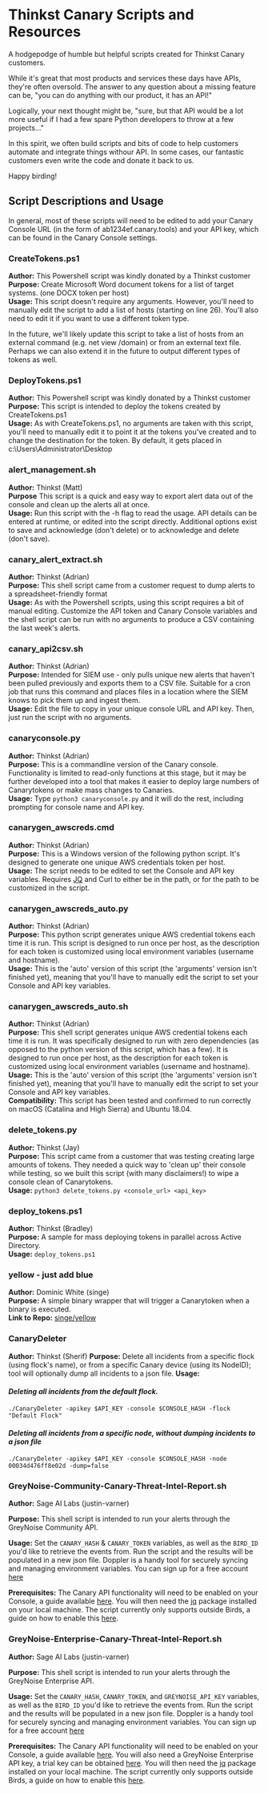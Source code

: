 # Thinkst Canary Scripts and Resources
A hodgepodge of humble but helpful scripts created for Thinkst Canary customers.

While it's great that most products and services these days have APIs, they're often oversold. The answer to any question about a missing feature can be, "you can do anything with our product, it has an API!"

Logically, your next thought might be, "sure, but that API would be a lot more useful if I had a few spare Python developers to throw at a few projects..."

In this spirit, we often build scripts and bits of code to help customers automate and integrate things withour API. In some cases, our fantastic customers even write the code and donate it back to us.

Happy birding!

## Script Descriptions and Usage
In general, most of these scripts will need to be edited to add your Canary Console URL (in the form of ab1234ef.canary.tools) and your API key, which can be found in the Canary Console settings.

### CreateTokens.ps1
**Author:** This Powershell script was kindly donated by a Thinkst customer  
**Purpose:** Create Microsoft Word document tokens for a list of target systems. (one DOCX token per host)  
**Usage:** This script doesn't require any arguments. However, you'll need to manually edit the script to add a list of hosts (starting on line 26). You'll also need to edit it if you want to use a different token type.  

In the future, we'll likely update this script to take a list of hosts from an external command (e.g. net view /domain) or from an external text file. Perhaps we can also extend it in the future to output different types of tokens as well.

### DeployTokens.ps1
**Author:** This Powershell script was kindly donated by a Thinkst customer  
**Purpose:** This script is intended to deploy the tokens created by CreateTokens.ps1  
**Usage:** As with CreateTokens.ps1, no arguments are taken with this script, you'll need to manually edit it to point it at the tokens you've created and to change the destination for the token. By default, it gets placed in c:\Users\Administrator\Desktop

### alert_management.sh
**Author:** Thinkst (Matt)  
**Purpose** This script is a quick and easy way to export alert data out of the console and clean up the alerts all at once.  
**Usage:** Run this script with the -h flag to read the usage. API details can be entered at runtime, or edited into the script directly. Additional options exist to save and acknowledge (don't delete) or to acknowledge and delete (don't save).

### canary_alert_extract.sh
**Author:** Thinkst (Adrian)  
**Purpose:** This shell script came from a customer request to dump alerts to a spreadsheet-friendly format  
**Usage:** As with the Powershell scripts, using this script requires a bit of manual editing. Customize the API token and Canary Console variables and the shell script can be run with no arguments to produce a CSV containing the last week's alerts.  

### canary_api2csv.sh
**Author:** Thinkst (Adrian)  
**Purpose:** Intended for SIEM use - only pulls unique new alerts that haven't been pulled previously and exports them to a CSV file. Suitable for a cron job that runs this command and places files in a location where the SIEM knows to pick them up and ingest them.  
**Usage:** Edit the file to copy in your unique console URL and API key. Then, just run the script with no arguments.  

### canaryconsole.py
**Author:** Thinkst (Adrian)  
**Purpose:** This is a commandline version of the Canary console. Functionality is limited to read-only functions at this stage, but it may be further developed into a tool that makes it easier to deploy large numbers of Canarytokens or make mass changes to Canaries.  
**Usage:** Type ```python3 canaryconsole.py``` and it will do the rest, including prompting for console name and API key.

### canarygen_awscreds.cmd
**Author:** Thinkst (Adrian)  
**Purpose:** This is a Windows version of the following python script. It's designed to generate one unique AWS credentials token per host.  
**Usage:** The script needs to be edited to set the Console and API key variables. Requires [JQ](https://stedolan.github.io/jq/) and Curl to either be in the path, or for the path to be customized in the script.

### canarygen_awscreds_auto.py
**Author:** Thinkst (Adrian)  
**Purpose:** This python script generates unique AWS credential tokens each time it is run. This script is designed to run once per host, as the description for each token is customized using local environment variables (username and hostname).  
**Usage:** This is the 'auto' version of this script (the 'arguments' version isn't finished yet), meaning that you'll have to manually edit the script to set your Console and API key variables.

### canarygen_awscreds_auto.sh
**Author:** Thinkst (Adrian)  
**Purpose:** This shell script generates unique AWS credential tokens each time it is run. It was specifically designed to run with zero dependencies (as opposed to the python version of this script, which has a few). It is designed to run once per host, as the description for each token is customized using local environment variables (username and hostname).  
**Usage:** This is the 'auto' version of this script (the 'arguments' version isn't finished yet), meaning that you'll have to manually edit the script to set your Console and API key variables.  
**Compatibility:** This script has been tested and confirmed to run correctly on macOS (Catalina and High Sierra) and Ubuntu 18.04.  

### delete_tokens.py
**Author:** Thinkst (Jay)  
**Purpose:** This script came from a customer that was testing creating large amounts of tokens. They needed a quick way to 'clean up' their console while testing, so we built this script (with many disclaimers!) to wipe a console clean of Canarytokens.  
**Usage:** `python3 delete_tokens.py <console_url> <api_key>`

### deploy_tokens.ps1
**Author:** Thinkst (Bradley)  
**Purpose:** A sample for mass deploying tokens in parallel across Active Directory.  
**Usage:** `deploy_tokens.ps1`

### yellow - just add blue
**Author:** Dominic White (singe)  
**Purpose:** A simple binary wrapper that will trigger a Canarytoken when a binary is executed.  
**Link to Repo:** [singe/yellow](https://github.com/singe/yellow)

### CanaryDeleter
**Author:** Thinkst (Sherif)
**Purpose:** Delete all incidents from a specific flock (using flock's name), or from a specific Canary device (using its NodeID); tool will optionally dump all incidents to a json file.
**Usage:**
#### _Deleting all incidents from the default flock._
`./CanaryDeleter -apikey $API_KEY -console $CONSOLE_HASH -flock "Default Flock"`
#### _Deleting all incidents from a specific node, without dumping incidents to a json file_
`./CanaryDeleter -apikey $API_KEY -console $CONSOLE_HASH -node 00034d476ff8e02d -dump=false`

### GreyNoise-Community-Canary-Threat-Intel-Report.sh
**Author:** Sage AI Labs (justin-varner)

**Purpose:** This shell script is intended to run your alerts through the GreyNoise Community API.

**Usage:** Set the `CANARY_HASH` & `CANARY_TOKEN` variables, as well as the `BIRD_ID` you'd like to retrieve the events from. Run the script and the results will be populated in a new json file.
Doppler is a handy tool for securely syncing and managing environment variables. You can sign up for a free account [here](https://dashboard.doppler.com/register)

**Prerequisites:** The Canary API functionality will need to be enabled on your Console, a guide available [here](https://help.canary.tools/hc/en-gb/articles/360012727537-How-does-the-API-work-).
You will then need the [jq](https://stedolan.github.io/jq/) package installed on your local machine.
The script currently only supports outside Birds, a guide on how to enable this [here](https://help.canary.tools/hc/en-gb/articles/360017954338-Configuring-your-device-as-an-Outside-Bird).

### GreyNoise-Enterprise-Canary-Threat-Intel-Report.sh
**Author:** Sage AI Labs (justin-varner)

**Purpose:** This shell script is intended to run your alerts through the GreyNoise Enterprise API.

**Usage:** Set the `CANARY_HASH`, `CANARY_TOKEN`, and `GREYNOISE_API_KEY` variables, as well as the `BIRD_ID` you'd like to retrieve the events from. Run the script and the results will be populated in a new json file.
Doppler is a handy tool for securely syncing and managing environment variables. You can sign up for a free account [here](https://dashboard.doppler.com/register)

**Prerequisites:** The Canary API functionality will need to be enabled on your Console, a guide available [here](https://help.canary.tools/hc/en-gb/articles/360012727537-How-does-the-API-work-).
You will also need a GreyNoise Enterprise API key, a trial key can be obtained [here](https://www.greynoise.io/viz/signup).
You will then need the [jq](https://stedolan.github.io/jq/) package installed on your local machine.
The script currently only supports outside Birds, a guide on how to enable this [here](https://help.canary.tools/hc/en-gb/articles/360017954338-Configuring-your-device-as-an-Outside-Bird).
